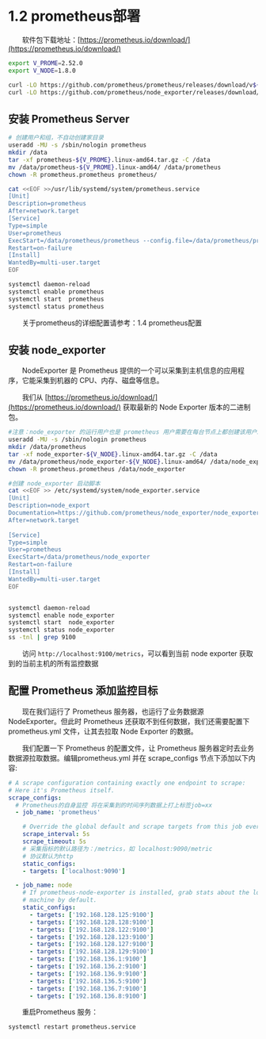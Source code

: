 # 1.2 prometheus部署

　　软件包下载地址：[https://prometheus.io/download/](https://prometheus.io/download/)

```bash
export V_PROME=2.52.0
export V_NODE=1.8.0

curl -LO https://github.com/prometheus/prometheus/releases/download/v${V_PROME}/prometheus-${V_PROME}.linux-amd64.tar.gz
curl -LO https://github.com/prometheus/node_exporter/releases/download/v${V_NODE}/node_exporter-${V_NODE}.linux-amd64.tar.gz
```

## 安装 Prometheus Server

```bash
# 创建用户和组，不自动创建家目录
useradd -MU -s /sbin/nologin prometheus
mkdir /data
tar -xf prometheus-${V_PROME}.linux-amd64.tar.gz -C /data
mv /data/prometheus-${V_PROME}.linux-amd64/ /data/prometheus
chown -R prometheus.prometheus prometheus/

cat <<EOF >>/usr/lib/systemd/system/prometheus.service
[Unit]
Description=prometheus
After=network.target
[Service]
Type=simple
User=prometheus
ExecStart=/data/prometheus/prometheus --config.file=/data/prometheus/prometheus.yml --storage.tsdb.path=/data/prometheus/data --storage.tsdb.retention=15d --log.level=info
Restart=on-failure
[Install]
WantedBy=multi-user.target
EOF

systemctl daemon-reload
systemctl enable prometheus 
systemctl start  prometheus 
systemctl status prometheus 
```

　　关于prometheus的详细配置请参考：1.4 prometheus配置

## 安装 node_exporter

　　NodeExporter 是 Prometheus 提供的一个可以采集到主机信息的应用程序，它能采集到机器的 CPU、内存、磁盘等信息。

　　我们从 [https://prometheus.io/download/](https://prometheus.io/download/) 获取最新的 Node Exporter 版本的二进制包。

```bash
#注意：node_exporter 的运行用户也是 prometheus 用户需要在每台节点上都创建该用户。
useradd -MU -s /sbin/nologin prometheus
mkdir /data/prometheus
tar -xf node_exporter-${V_NODE}.linux-amd64.tar.gz -C /data
mv /data/prometheus/node_exporter-${V_NODE}.linux-amd64/ /data/node_exporter
chown -R prometheus.prometheus /data/node_exporter

#创建 node_exporter 启动脚本
cat <<EOF >> /etc/systemd/system/node_exporter.service 
[Unit]
Description=node_export
Documentation=https://github.com/prometheus/node_exporter/node_exporter
After=network.target
 
[Service]
Type=simple
User=prometheus
ExecStart=/data/prometheus/node_exporter
Restart=on-failure
[Install]
WantedBy=multi-user.target
EOF


systemctl daemon-reload
systemctl enable node_exporter
systemctl start  node_exporter
systemctl status node_exporter
ss -tnl | grep 9100

```

　　访问 `http://localhost:9100/metrics`​，可以看到当前 node exporter 获取到的当前主机的所有监控数据

## 配置 Prometheus 添加监控目标

　　现在我们运行了 Prometheus 服务器，也运行了业务数据源 NodeExporter。但此时 Prometheus 还获取不到任何数据，我们还需要配置下 prometheus.yml 文件，让其去拉取 Node Exporter 的数据。

　　我们配置一下 Prometheus 的配置文件，让 Prometheus 服务器定时去业务数据源拉取数据。编辑prometheus.yml 并在 scrape_configs 节点下添加以下内容:

```yml
# A scrape configuration containing exactly one endpoint to scrape:
# Here it's Prometheus itself.
scrape_configs:
  # Prometheus的自身监控 将在采集到的时间序列数据上打上标签job=xx
  - job_name: 'prometheus'

    # Override the global default and scrape targets from this job every 5 seconds.
    scrape_interval: 5s
    scrape_timeout: 5s
    # 采集指标的默认路径为：/metrics，如 localhost:9090/metric
    # 协议默认为http
    static_configs:
    - targets: ['localhost:9090']

  - job_name: node
    # If prometheus-node-exporter is installed, grab stats about the local
    # machine by default.
    static_configs:
      - targets: ['192.168.128.125:9100']
      - targets: ['192.168.128.128:9100']
      - targets: ['192.168.128.122:9100']
      - targets: ['192.168.128.123:9100']
      - targets: ['192.168.128.127:9100']
      - targets: ['192.168.128.129:9100']
      - targets: ['192.168.136.1:9100']
      - targets: ['192.168.136.2:9100']
      - targets: ['192.168.136.9:9100']
      - targets: ['192.168.136.5:9100']
      - targets: ['192.168.136.7:9100']
      - targets: ['192.168.136.8:9100']

```

　　重启Prometheus 服务：

```bash
systemctl restart prometheus.service
```

　　‍
